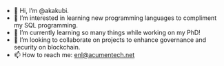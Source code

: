 - 👋 Hi, I’m @akakubi. 
- 👀 I’m interested in learning new programming languages to compliment my SQL programming. 
- 🌱 I’m currently learning so many things while working on my PhD!
- 💞️ I’m looking to collaborate on projects to enhance governance and security on blockchain. 
- 📫 How to reach me: enl@acumentech.net

<!---
akakubi/akakubi is a ✨ special ✨ repository because its `README.md` (this file) appears on your GitHub profile.
You can click the Preview link to take a look at your changes.
--->
